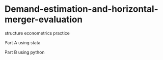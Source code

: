 # Demand-estimation-and-horizontal-merger-evaluation

structure econometrics practice

Part A
using stata

Part B
using python